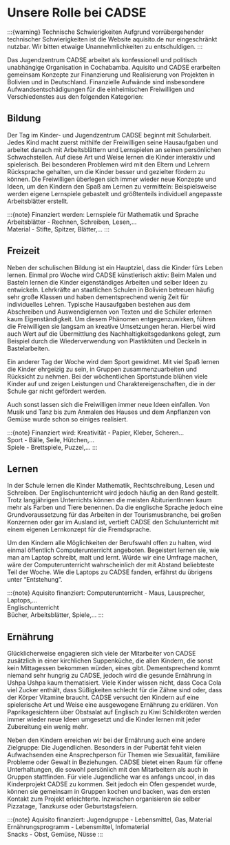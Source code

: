# Unsere Rolle bei CADSE

:::{warning} Technische Schwierigkeiten
Aufgrund vorrübergehender technischer Schwierigkeiten ist die Website aquisito.de nur eingeschränkt nutzbar.
Wir bitten etwaige Unannehmlichkeiten zu entschuldigen.
:::


Das Jugendzentrum CADSE arbeitet als konfessionell und politisch unabhängige Organisation in Cochabamba. Aquisito und CADSE erarbeiten gemeinsam Konzepte zur Finanzierung und Realisierung von Projekten in Bolivien und in Deutschland. Finanzielle Aufwände sind insbesondere Aufwandsentschädigungen für die einheimischen Freiwilligen und Verschiedenstes aus den folgenden Kategorien:



## Bildung

Der Tag im Kinder- und Jugendzentrum CADSE beginnt mit Schularbeit. Jedes Kind macht zuerst mithilfe der Freiwilligen seine Hausaufgaben und arbeitet danach mit Arbeitsblättern und Lernspielen an seinen persönlichen Schwachstellen. Auf diese Art und Weise lernen die Kinder interaktiv und spielerisch. Bei besonderen Problemen wird mit den Eltern und Lehrern Rücksprache gehalten, um die Kinder besser und gezielter fördern zu können. Die Freiwilligen überlegen sich immer wieder neue Konzepte und Ideen, um den Kindern den Spaß am Lernen zu vermitteln: Beispielsweise werden eigene Lernspiele gebastelt und größtenteils individuell angepasste Arbeitsblätter erstellt.

:::{note} Finanziert werden:
Lernspiele für Mathematik und Sprache\
Arbeitsblätter - Rechnen, Schreiben, Lesen,…\
Material - Stifte, Spitzer, Blätter,…
:::


## Freizeit

Neben der schulischen Bildung ist ein Hauptziel, dass die Kinder fürs Leben lernen. Einmal pro Woche wird CADSE künstlerisch aktiv: Beim Malen und Basteln lernen die Kinder eigenständiges Arbeiten und selber Ideen zu entwickeln. Lehrkräfte an staatlichen Schulen in Bolivien betreuen häufig sehr große Klassen und haben dementsprechend wenig Zeit für individuelles Lehren. Typische Hausaufgaben bestehen aus dem Abschreiben und Auswendiglernen von Texten und die Schüler erlernen kaum Eigenständigkeit. Um diesem Phänomen entgegenzuwirken, führen die Freiwilligen sie langsam an kreative Umsetzungen heran. Hierbei wird auch Wert auf die Übermittlung des Nachhaltigkeitsgedankens gelegt, zum Beispiel durch die Wiederverwendung von Plastiktüten und Deckeln in Bastelarbeiten.

Ein anderer Tag der Woche wird dem Sport gewidmet. Mit viel Spaß lernen die Kinder ehrgeizig zu sein, in Gruppen zusammenzuarbeiten und Rücksicht zu nehmen. Bei der wöchentlichen Sportstunde blühen viele Kinder auf und zeigen Leistungen und Charaktereigenschaften, die in der Schule gar nicht gefördert werden.  

Auch sonst lassen sich die Freiwilligen immer neue Ideen einfallen. Von Musik und Tanz bis zum Anmalen des Hauses und dem Anpflanzen von Gemüse wurde schon so einiges realisiert.

:::{note} Finanziert wird:
Kreativität - Papier, Kleber, Scheren…\
Sport - Bälle, Seile, Hütchen,…\
Spiele - Brettspiele, Puzzel,…
:::


## Lernen

In der Schule lernen die Kinder Mathematik, Rechtschreibung, Lesen und Schreiben. Der Englischunterricht wird jedoch häufig an den Rand gestellt. Trotz langjährigen Unterrichts können die meisten AbiturientInnen kaum mehr als Farben und Tiere benennen. Da die englische Sprache jedoch eine Grundvoraussetzung für das Arbeiten in der Tourismusbranche, bei großen Konzernen oder gar im Ausland ist, vertieft CADSE den Schulunterricht mit einem eigenen Lernkonzept für die Fremdsprache.

Um den Kindern alle Möglichkeiten der Berufswahl offen zu halten, wird einmal öffentlich Computerunterricht angeboten. Begeistert lernen sie, wie man am Laptop schreibt, malt und lernt. Würde wir eine Umfrage machen, wäre der Computerunterricht wahrscheinlich der mit Abstand beliebteste Teil der Woche. Wie die Laptops zu CADSE fanden, erfährst du übrigens unter “Entstehung”. 

:::{note} Aquisito finanziert:
Computerunterricht - Maus, Lausprecher, Laptops,…\
Englischunterricht\
Bücher, Arbeitsblätter, Spiele,…
:::


## Ernährung

Glücklicherweise engagieren sich viele der Mitarbeiter von CADSE zusätzlich in einer kirchlichen Suppenküche, die allen Kindern, die sonst kein Mittagessen bekommen würden, eines gibt. Dementsprechend kommt niemand sehr hungrig zu CADSE, jedoch wird die gesunde Ernährung in Ushpa Ushpa kaum thematisiert. Viele Kinder wissen nicht, dass Coca Cola viel Zucker enthält, dass Süßigkeiten schlecht für die Zähne sind oder, dass der Körper Vitamine braucht. CADSE versucht den Kindern auf eine spielerische Art und Weise eine ausgewogene Ernährung zu erklären. Von Paprikagesichtern über Obstsalat auf Englisch zu Kiwi Schildkröten werden immer wieder neue Ideen umgesetzt und die Kinder lernen mit jeder Zubereitung ein wenig mehr.  

Neben den Kindern erreichen wir bei der Ernährung auch eine andere Zielgruppe: Die Jugendlichen. Besonders in der Pubertät fehlt vielen Aufwachsenden eine Ansprechperson für Themen wie Sexualität, familiäre Probleme oder Gewalt in Beziehungen. CADSE bietet einen Raum für offene Unterhaltungen, die sowohl persönlich mit den Mitarbeitern als auch in Gruppen stattfinden. Für viele Jugendliche war es anfangs uncool, in das Kinderprojekt CADSE zu kommen. Seit jedoch ein Ofen gespendet wurde, können sie gemeinsam in Gruppen kochen und backen, was den ersten Kontakt zum Projekt erleichterte. Inzwischen organisieren sie selber Pizzatage, Tanzkurse oder Geburtstagsfeiern.

:::{note} Aquisito finanziert:
Jugendgruppe - Lebensmittel, Gas, Material\
Ernährungsprogramm - Lebensmittel, Infomaterial\
Snacks - Obst, Gemüse, Nüsse
:::

